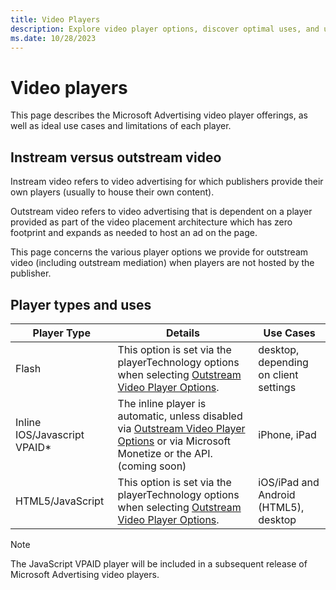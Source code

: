 ```yaml
---
title: Video Players
description: Explore video player options, discover optimal uses, and understand Instream and Outstream Video distinctions for effective ad placement.
ms.date: 10/28/2023
---
```


# Video players

This page describes the Microsoft Advertising video player offerings, as well as ideal use cases and limitations of each player.

## Instream versus outstream video

Instream video refers to video advertising for which publishers provide their own players (usually to house their own content).

Outstream video refers to video advertising that is dependent on a player provided as part of the video placement architecture which has zero footprint and expands as needed to host an ad on the page.

This page concerns the various player options we provide for outstream video (including outstream mediation) when players are not hosted by the publisher.

## Player types and uses

| Player Type | Details | Use Cases |
|---|---|---|
| Flash | This option is set via the playerTechnology options when selecting [Outstream Video Player Options](outstream-video-player-options.md). | desktop, depending on client settings |
| Inline IOS/Javascript VPAID* | The inline player is automatic, unless disabled via [Outstream Video Player Options](outstream-video-player-options.md) or via Microsoft Monetize or the API. (coming soon) | iPhone, iPad |
| HTML5/JavaScript | This option is set via the playerTechnology options when selecting [Outstream Video Player Options](outstream-video-player-options.md). | iOS/iPad and Android (HTML5), desktop |

   > [!NOTE]
   > The JavaScript VPAID player will be included in a subsequent release of Microsoft Advertising video players.
